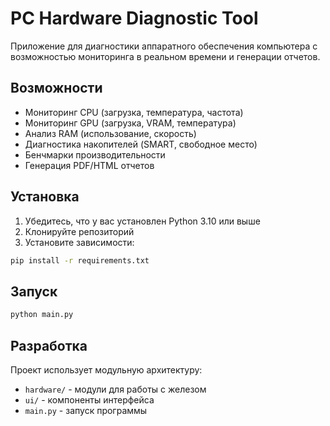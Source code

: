 # PC Hardware Diagnostic Tool

Приложение для диагностики аппаратного обеспечения компьютера с возможностью мониторинга в реальном времени и генерации отчетов.

## Возможности

- Мониторинг CPU (загрузка, температура, частота)
- Мониторинг GPU (загрузка, VRAM, температура)
- Анализ RAM (использование, скорость)
- Диагностика накопителей (SMART, свободное место)
- Бенчмарки производительности
- Генерация PDF/HTML отчетов

## Установка

1. Убедитесь, что у вас установлен Python 3.10 или выше
2. Клонируйте репозиторий
3. Установите зависимости:
```bash
pip install -r requirements.txt
```

## Запуск

```bash
python main.py
```

## Разработка

Проект использует модульную архитектуру:
- `hardware/` - модули для работы с железом
- `ui/` - компоненты интерфейса
- `main.py` - запуск программы


